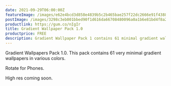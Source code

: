 ```yaml
---
date: 2021-09-29T06:00:00Z
featureImage: /images/e62e4bcd3d858e4839b5c2b465bae257f22dc2666e91f438860b8031380a9984.webp
postImage: /images/3298c3eb001bbed90f1d616da66708480096a0a1b6e81bd4f8a2d6e9b831d301.png
productlink: https://gum.co/nIgIr
title: Gradient Wallpaper Pack 1.0
productprice: FREE
description: Gradient Wallpaper Pack 1 contains 61 minimal gradient wallpapers in various colors. Buy now!
---
```

Gradient Wallpapers Pack 1.0. This pack contains 61 very minimal gradient wallpapers in various colors.

Rotate for Phones.

High res coming soon.

